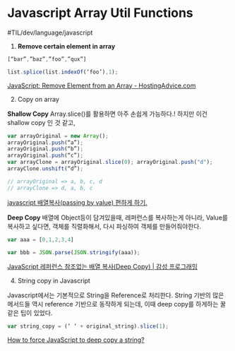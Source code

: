 # Javascript Array Util Functions
#TIL/dev/language/javascript


1. **Remove certain element in array**

```javascript
[“bar”,”baz”,”foo”,”qux”]

list.splice(list.indexOf(‘foo’),1);
```

[JavaScript: Remove Element from an Array - HostingAdvice.com](https://www.hostingadvice.com/how-to/javascript-remove-element-array/)


2. Copy on array 

**Shallow Copy**
Array.slice()를  활용하면 아주 손쉽게 가능하다.!
하지만 이건  shallow copy 인 것 같고, 

```javascript
var arrayOriginal = new Array(); 
arrayOriginal.push(“a”); 
arrayOriginal.push(“b”); 
arrayOriginal.push(“c”); 
var arrayClone = arrayOriginal.slice(0); arrayOriginal.push("d"); 
arrayClone.unshift(“d”); 

// arrayOriginal => a, b, c, d 
// arrayClone => d, a, b, c

```

[javascript 배열복사(passing by value) 편하게 하기.](https://creator1022.tistory.com/195)


**Deep  Copy**
배열에 Object등이 담겨있을때, 레퍼런스를 복사하는게 아니라, Value를 복사하고 싶다면, 객체를 직렬화해서, 다시 파싱하여 객체를 만들어줘야한다. 

```javascript
var aaa = [0,1,2,3,4]

var bbb = JSON.parse(JSON.stringify(aaa));
```

[JavaScript 레퍼런스 참조없는 배열 복사(Deep Copy) | 감성 프로그래밍](https://programmingsummaries.tistory.com/143)


4. String copy in Javascript

Javascript에서는 기본적으로 String을 Reference로 처리한다. String 기반의 많은 메서드들 역시 reference 기반으로 동작하게 되는데, 이때 deep copy를 하게하는 꿀같은 팁이 있었다. 

```javascript
var string_copy = (‘ ‘ + original_string).slice(1);
```

 [How to force JavaScript to deep copy a string?](https://stackoverflow.com/a/31733628/12330603) 
















